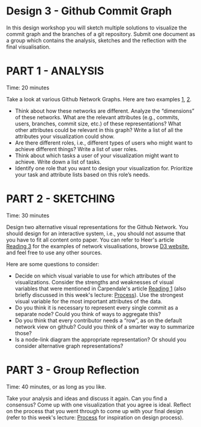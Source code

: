 # Design 3 - Github Commit Graph

In this design workshop you will sketch multiple solutions to visualize the commit graph and the branches of a git repository. 
Submit one document as a group which contains the analysis, sketches and the reflection with the final visualisation.

# PART 1 - ANALYSIS 

Time: 20 minutes

Take a look at various Github Network Graphs. Here are two examples [1], [2].


[1]: https://github.com/Caleydo/caleydo/network
[2]: https://github.com/CS171/CS171.github.io/network

* Think about how these networks are different. Analyze the “dimensions” of these networks. What are the relevant attributes (e.g., commits, users, branches, commit size, etc.) of these representations? What other attributes could be relevant in this graph? Write a list of all the attributes your visualization could show. 
* Are there different roles, i.e., different types of users who might want to achieve different things? Write a list of user roles. 
* Think about which tasks a user of your visualization might want to achieve. Write down a list of tasks. 
* Identify one role that you want to design your visualization for. Prioritize your task and attribute lists based on this role’s needs. 

# PART 2 - SKETCHING

Time: 30 minutes

Design two alternative visual representations for the Github Network. You should design for an interactive system, i.e., you should not assume that you have to fit all content onto paper. 
You can refer to Heer's article [Reading 3] for the examples of network visualisations, browse [D3 website], and feel free to use any other sources.

[Reading 3]: /readings/reading-3
[D3 website]: https://github.com/mbostock/d3/wiki/Gallery

Here are some questions to consider:

* Decide on which visual variable to use for which attributes of the visualizations. Consider the strengths and weaknesses of visual variables that were mentioned in Carpendale's article [Reading 1] (also briefly discussed in this week's lecture: [Process]). Use the strongest visual variable for the most important attributes of the data.
* Do you think it is necessary to represent every single commit as a separate node? Could you think of ways to aggregate this?
* Do you think that every contributor needs a “row”, as on the default network view on github? Could you think of a smarter way to summarize those? 
* Is a node-link diagram the appropriate representation? Or should you consider alternative graph representations?


[Reading 1]: /readings/reading-1
[Process]: /lectures/process


# PART 3 - Group Reflection 
Time: 40 minutes, or as long as you like. 

Take your analysis and ideas and discuss it again. Can you find a consensus? Come up with one visualization that you agree is ideal.
Reflect on the process that you went through to come up with your final design (refer to this week's lecture: [Process] for inspiration on design process).
